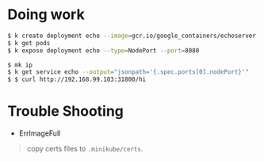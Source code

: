 # Doing work

```bash
$ k create deployment echo --image=gcr.io/google_containers/echoserver:1.8
$ k get pods
$ k expose deployment echo --type=NodePort --port=8080
```

```bash
$ mk ip
$ k get service echo --output="jsonpath='{.spec.ports[0].nodePort}'"
$ $ curl http://192.168.99.103:31800/hi
```

# Trouble Shooting
* ErrImageFull
> copy certs files to `.minikube/certs`.